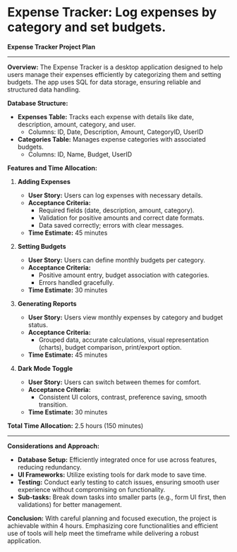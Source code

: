 # **Expense Tracker**: Log expenses by category and set budgets.


**Expense Tracker Project Plan**

---

**Overview:**
The Expense Tracker is a desktop application designed to help users manage their expenses efficiently by categorizing them and setting budgets. The app uses SQL for data storage, ensuring reliable and structured data handling.

**Database Structure:**
- **Expenses Table:** Tracks each expense with details like date, description, amount, category, and user.
  - Columns: ID, Date, Description, Amount, CategoryID, UserID
- **Categories Table:** Manages expense categories with associated budgets.
  - Columns: ID, Name, Budget, UserID

**Features and Time Allocation:**

1. **Adding Expenses**
   - **User Story:** Users can log expenses with necessary details.
   - **Acceptance Criteria:** 
     - Required fields (date, description, amount, category).
     - Validation for positive amounts and correct date formats.
     - Data saved correctly; errors with clear messages.
   - **Time Estimate:** 45 minutes

2. **Setting Budgets**
   - **User Story:** Users can define monthly budgets per category.
   - **Acceptance Criteria:**
     - Positive amount entry, budget association with categories.
     - Errors handled gracefully.
   - **Time Estimate:** 30 minutes

3. **Generating Reports**
   - **User Story:** Users view monthly expenses by category and budget status.
   - **Acceptance Criteria:**
     - Grouped data, accurate calculations, visual representation (charts), budget comparison, print/export option.
   - **Time Estimate:** 45 minutes

4. **Dark Mode Toggle**
   - **User Story:** Users can switch between themes for comfort.
   - **Acceptance Criteria:**
     - Consistent UI colors, contrast, preference saving, smooth transition.
   - **Time Estimate:** 30 minutes

**Total Time Allocation:** 2.5 hours (150 minutes)

---

**Considerations and Approach:**

- **Database Setup:** Efficiently integrated once for use across features, reducing redundancy.
- **UI Frameworks:** Utilize existing tools for dark mode to save time.
- **Testing:** Conduct early testing to catch issues, ensuring smooth user experience without compromising on functionality.
- **Sub-tasks:** Break down tasks into smaller parts (e.g., form UI first, then validations) for better management.

**Conclusion:**
With careful planning and focused execution, the project is achievable within 4 hours. Emphasizing core functionalities and efficient use of tools will help meet the timeframe while delivering a robust application.
